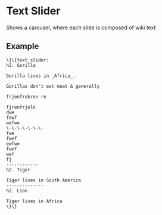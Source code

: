 Text Slider
===========

Shows a carousel, where each slide is composed of wiki text

Example
-------

```
\{\{text_slider:
h2. Gorilla

Gorilla lives in _Africa_.

Gorillas don't eat meat & generally

frjenfrekren re

fjrenfrjeln
dwe
fewf
wefwe
\-\-\-\-\-\-\-
fwe
fwef
ewfwe
fwef
wef
fj
------------
h2. Tiger

Tiger lives in South America
--------------
h2. Lion

Tiger lives in Africa
\}\}
```
